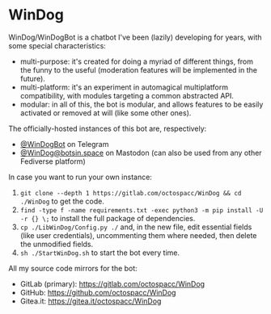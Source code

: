# WinDog

WinDog/WinDogBot is a chatbot I've been (lazily) developing for years, with some special characteristics:

* multi-purpose: it's created for doing a myriad of different things, from the funny to the useful (moderation features will be implemented in the future).
* multi-platform: it's an experiment in automagical multiplatform compatibility, with modules targeting a common abstracted API.
* modular: in all of this, the bot is modular, and allows features to be easily activated or removed at will (like some other ones).

The officially-hosted instances of this bot are, respectively:

* [@WinDogBot](https://t.me/WinDogBot) on Telegram
* [@WinDog@botsin.space](https://botsin.space/@WinDog) on Mastodon (can also be used from any other Fediverse platform)

In case you want to run your own instance:

1. `git clone --depth 1 https://gitlab.com/octospacc/WinDog && cd ./WinDog` to get the code.
2. `find -type f -name requirements.txt -exec python3 -m pip install -U -r {} \;` to install the full package of dependencies.
3. `cp ./LibWinDog/Config.py ./` and, in the new file, edit essential fields (like user credentials), uncommenting them where needed, then delete the unmodified fields.
4. `sh ./StartWinDog.sh` to start the bot every time.

All my source code mirrors for the bot:

* GitLab (primary): <https://gitlab.com/octospacc/WinDog>
* GitHub: <https://github.com/octospacc/WinDog>
* Gitea.it: <https://gitea.it/octospacc/WinDog>

